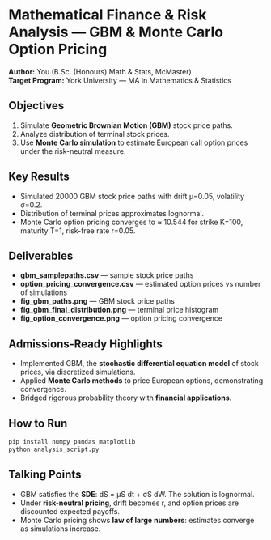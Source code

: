 
# Mathematical Finance & Risk Analysis — GBM & Monte Carlo Option Pricing

**Author:** You (B.Sc. (Honours) Math & Stats, McMaster)  
**Target Program:** York University — MA in Mathematics & Statistics

## Objectives
1. Simulate **Geometric Brownian Motion (GBM)** stock price paths.
2. Analyze distribution of terminal stock prices.
3. Use **Monte Carlo simulation** to estimate European call option prices under the risk-neutral measure.

## Key Results
- Simulated 20000 GBM stock price paths with drift μ=0.05, volatility σ=0.2.
- Distribution of terminal prices approximates lognormal.
- Monte Carlo option pricing converges to ≈ 10.544 for strike K=100, maturity T=1, risk-free rate r=0.05.

## Deliverables
- **gbm_samplepaths.csv** — sample stock price paths
- **option_pricing_convergence.csv** — estimated option prices vs number of simulations
- **fig_gbm_paths.png** — GBM stock price paths
- **fig_gbm_final_distribution.png** — terminal price histogram
- **fig_option_convergence.png** — option pricing convergence

## Admissions-Ready Highlights
- Implemented GBM, the **stochastic differential equation model** of stock prices, via discretized simulations.
- Applied **Monte Carlo methods** to price European options, demonstrating convergence.
- Bridged rigorous probability theory with **financial applications**.

## How to Run
```bash
pip install numpy pandas matplotlib
python analysis_script.py
```

## Talking Points
- GBM satisfies the **SDE**: dS = μS dt + σS dW. The solution is lognormal.
- Under **risk-neutral pricing**, drift becomes r, and option prices are discounted expected payoffs.
- Monte Carlo pricing shows **law of large numbers**: estimates converge as simulations increase.
